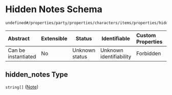 # Hidden Notes Schema

```txt
undefined#/properties/party/properties/characters/items/properties/hidden_notes
```




| Abstract            | Extensible | Status         | Identifiable            | Custom Properties | Additional Properties | Access Restrictions | Defined In                                                                       |
| :------------------ | ---------- | -------------- | ----------------------- | :---------------- | --------------------- | ------------------- | -------------------------------------------------------------------------------- |
| Can be instantiated | No         | Unknown status | Unknown identifiability | Forbidden         | Allowed               | none                | [gloomhaven.schema.json\*](../out/gloomhaven.schema.json "open original schema") |

## hidden_notes Type

`string[]` ([Note](gloomhaven-properties-party-properties-characters-character-properties-hidden-notes-note.md))
